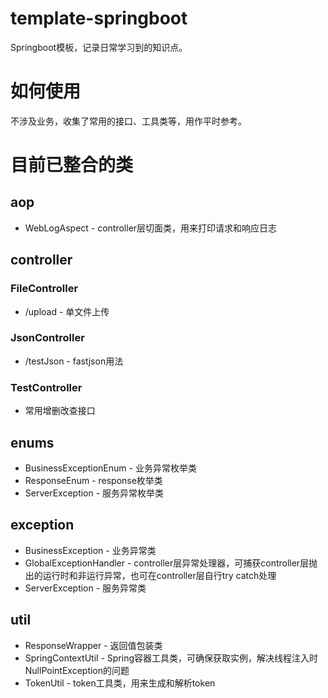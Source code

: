 # template-springboot
Springboot模板，记录日常学习到的知识点。

# 如何使用
不涉及业务，收集了常用的接口、工具类等，用作平时参考。

# 目前已整合的类

## aop
* WebLogAspect - controller层切面类，用来打印请求和响应日志

## controller

### FileController
* /upload - 单文件上传

### JsonController
* /testJson - fastjson用法

### TestController
* 常用增删改查接口

## enums
* BusinessExceptionEnum - 业务异常枚举类
* ResponseEnum - response枚举类
* ServerException - 服务异常枚举类

## exception
* BusinessException - 业务异常类
* GlobalExceptionHandler - controller层异常处理器，可捕获controller层抛出的运行时和非运行异常，也可在controller层自行try catch处理
* ServerException - 服务异常类

## util
* ResponseWrapper - 返回值包装类
* SpringContextUtil - Spring容器工具类，可确保获取实例，解决线程注入时NullPointException的问题
* TokenUtil - token工具类，用来生成和解析token
